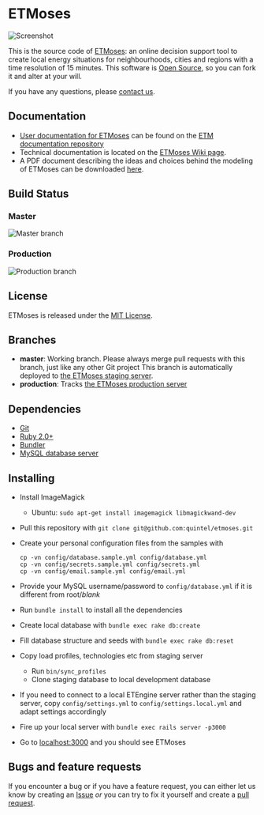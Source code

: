 # ETMoses

![Screenshot](https://s3.amazonaws.com/f.cl.ly/items/1x3M222e0W1u360X143V/Screen%20Shot%202015-10-19%20at%2012.12.58.png)

This is the source code of [ETMoses](http://moses.et-model.com):
an online decision support tool to create local energy situations for
neighbourhoods, cities and regions with a time resolution of 15 minutes.
This software is [Open Source](LICENSE.txt), so you can
fork it and alter at your will.

If you have any questions, please [contact us](http://quintel.com/contact).

## Documentation

* [User documentation for ETMoses](https://github.com/quintel/documentation/tree/master/etmoses) can be found on the [ETM documentation repository](https://github.com/quintel/documentation/tree/master/)
* Technical documentation is located on the [ETMoses Wiki page](https://github.com/quintel/etmoses/wiki).
* A PDF document describing the ideas and choices behind the modeling of ETMoses can be downloaded [here](https://github.com/quintel/documentation/blob/master/etmoses/ETMoses_v01.pdf).

## Build Status

### Master
![Master branch](https://semaphoreci.com/api/v1/projects/e51cd924-a6d4-4c0e-a36c-af7f9e6789ba/550483/badge.svg)

### Production
![Production branch](https://semaphoreci.com/api/v1/projects/e51cd924-a6d4-4c0e-a36c-af7f9e6789ba/555979/badge.svg)

## License

ETMoses is released under the [MIT License](LICENSE.txt).

## Branches

* **master**: Working branch. Please always merge pull requests with this
  branch, just like any other Git project This branch is automatically deployed
  to [the ETMoses staging server](http://beta.moses.et-model.com).
* **production**: Tracks [the ETMoses production server](http://moses.et-model.com)

## Dependencies

* [Git](https://git-scm.com/)
* [Ruby 2.0+](https://www.ruby-lang.org)
* [Bundler](http://bundler.io)
* [MySQL database server](https://www.mysql.com)

## Installing

* Install ImageMagick
  * Ubuntu: `sudo apt-get install imagemagick libmagickwand-dev`
* Pull this repository with `git clone git@github.com:quintel/etmoses.git`
* Create your personal configuration files from the samples with
  ```
  cp -vn config/database.sample.yml config/database.yml
  cp -vn config/secrets.sample.yml config/secrets.yml
  cp -vn config/email.sample.yml config/email.yml
  ```

* Provide your MySQL username/password to `config/database.yml` if it is
  different from root/*blank*
* Run `bundle install` to install all the dependencies
* Create local database with `bundle exec rake db:create`
* Fill database structure and seeds with `bundle exec rake db:reset`
* Copy load profiles, technologies etc from staging server
  * Run `bin/sync_profiles`
  * Clone staging database to local development database
* If you need to connect to a local ETEngine server rather than the staging server, copy `config/settings.yml` to `config/settings.local.yml` and adapt settings accordingly
* Fire up your local server with `bundle exec rails server -p3000`
* Go to [localhost:3000](http://localhost:3000) and you should see ETMoses

## Bugs and feature requests

If you encounter a bug or if you have a feature request, you can either let us
know by creating an [Issue](http://github.com/quintel/etmoses/issues) *or* you
can try to fix it yourself and create a
[pull request](http://github.com/quintel/etmoses/pulls).
